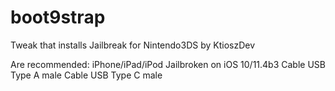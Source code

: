# boot9strap
Tweak that installs Jailbreak for Nintendo3DS by KtioszDev

Are recommended:
iPhone/iPad/iPod Jailbroken on iOS 10/11.4b3
Cable USB Type A male
Cable USB Type C male

